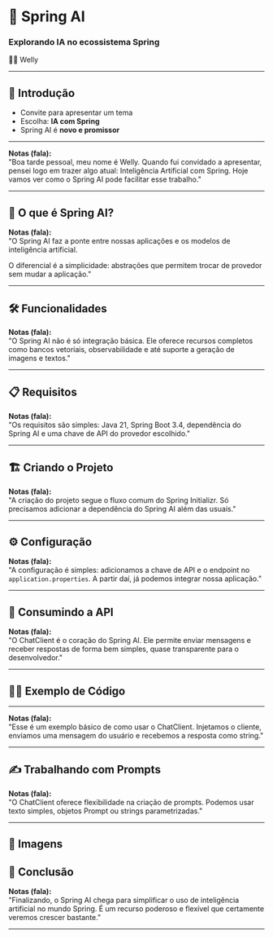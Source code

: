 
# 🌱 Spring AI  
### Explorando IA no ecossistema Spring  
👨‍💻 Welly

---

## 🚀 Introdução

- Convite para apresentar um tema
- Escolha: **IA com Spring**
- Spring AI é **novo e promissor**

---

**Notas (fala):**  
"Boa tarde pessoal, meu nome é Welly. 
Quando fui convidado a apresentar, pensei logo em trazer algo atual: 
Inteligência Artificial com Spring. Hoje vamos ver como o Spring AI pode facilitar esse trabalho."

---

## 🤖 O que é Spring AI?

**Notas (fala):**  
"O Spring AI faz a ponte entre nossas aplicações e os modelos de inteligência artificial.

 O diferencial é a simplicidade: abstrações que permitem trocar de provedor sem mudar a aplicação."

---

## 🛠️ Funcionalidades

**Notas (fala):**  
"O Spring AI não é só integração básica. Ele oferece recursos completos como bancos vetoriais, observabilidade e até suporte a geração de imagens e textos."

---

## 📋 Requisitos


**Notas (fala):**  
"Os requisitos são simples: Java 21, Spring Boot 3.4, dependência do Spring AI e uma chave de API do provedor escolhido."

---

## 🏗️ Criando o Projeto


**Notas (fala):**  
"A criação do projeto segue o fluxo comum do Spring Initializr. Só precisamos adicionar a dependência do Spring AI além das usuais."

---

## ⚙️ Configuração


**Notas (fala):**  
"A configuração é simples: adicionamos a chave de API e o endpoint no `application.properties`. A partir daí, já podemos integrar nossa aplicação."

---

## 💬 Consumindo a API


**Notas (fala):**  
"O ChatClient é o coração do Spring AI. Ele permite enviar mensagens e receber respostas de forma bem simples, quase transparente para o desenvolvedor."

---

## 👨‍💻 Exemplo de Código


---

**Notas (fala):**  
"Esse é um exemplo básico de como usar o ChatClient. Injetamos o cliente, enviamos uma mensagem do usuário e recebemos a resposta como string."

---

## ✍️ Trabalhando com Prompts


**Notas (fala):**  
"O ChatClient oferece flexibilidade na criação de prompts. Podemos usar texto simples, objetos Prompt ou strings parametrizadas."

---

## 🎯 Imagens


## 🎯 Conclusão


**Notas (fala):**  
"Finalizando, o Spring AI chega para simplificar o uso de inteligência artificial no mundo Spring. É um recurso poderoso e flexível que certamente veremos crescer bastante."

---

